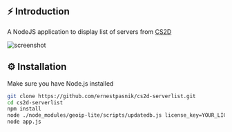 ## ⚡️ Introduction
A NodeJS application to display list of servers from [CS2D](https://cs2d.com)

![screenshot](https://i.imgur.com/XiF1Zdc.png)

## ⚙️ Installation
Make sure you have Node.js installed
```bash
git clone https://github.com/ernestpasnik/cs2d-serverlist.git
cd cs2d-serverlist
npm install
node ./node_modules/geoip-lite/scripts/updatedb.js license_key=YOUR_LICENSE_KEY
node app.js
```
